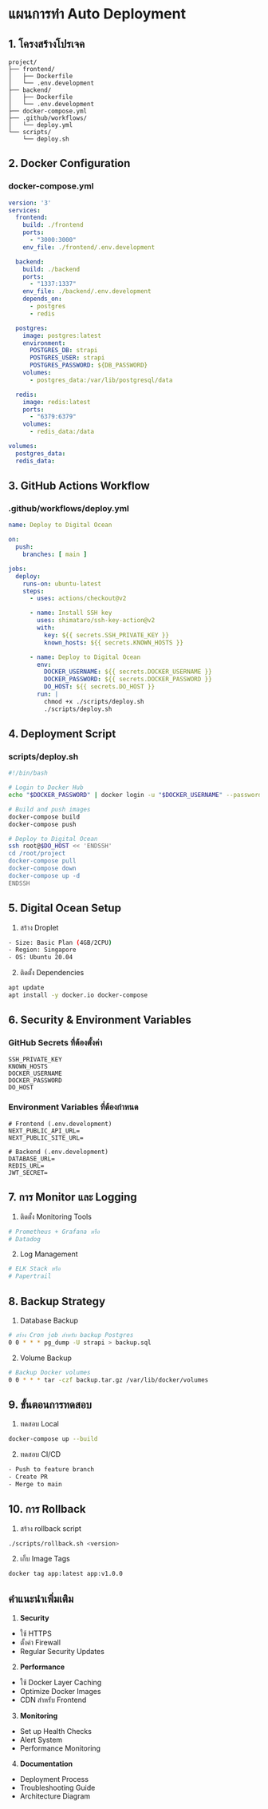 # แผนการทำ Auto Deployment

## 1. โครงสร้างโปรเจค
```
project/
├── frontend/
│   ├── Dockerfile
│   └── .env.development
├── backend/
│   ├── Dockerfile
│   └── .env.development
├── docker-compose.yml
├── .github/workflows/
│   └── deploy.yml
└── scripts/
    └── deploy.sh
```

## 2. Docker Configuration

### docker-compose.yml
```yaml
version: '3'
services:
  frontend:
    build: ./frontend
    ports:
      - "3000:3000"
    env_file: ./frontend/.env.development

  backend:
    build: ./backend
    ports:
      - "1337:1337"
    env_file: ./backend/.env.development
    depends_on:
      - postgres
      - redis

  postgres:
    image: postgres:latest
    environment:
      POSTGRES_DB: strapi
      POSTGRES_USER: strapi
      POSTGRES_PASSWORD: ${DB_PASSWORD}
    volumes:
      - postgres_data:/var/lib/postgresql/data

  redis:
    image: redis:latest
    ports:
      - "6379:6379"
    volumes:
      - redis_data:/data

volumes:
  postgres_data:
  redis_data:
```

## 3. GitHub Actions Workflow

### .github/workflows/deploy.yml
```yaml
name: Deploy to Digital Ocean

on:
  push:
    branches: [ main ]

jobs:
  deploy:
    runs-on: ubuntu-latest
    steps:
      - uses: actions/checkout@v2

      - name: Install SSH key
        uses: shimataro/ssh-key-action@v2
        with:
          key: ${{ secrets.SSH_PRIVATE_KEY }}
          known_hosts: ${{ secrets.KNOWN_HOSTS }}

      - name: Deploy to Digital Ocean
        env:
          DOCKER_USERNAME: ${{ secrets.DOCKER_USERNAME }}
          DOCKER_PASSWORD: ${{ secrets.DOCKER_PASSWORD }}
          DO_HOST: ${{ secrets.DO_HOST }}
        run: |
          chmod +x ./scripts/deploy.sh
          ./scripts/deploy.sh
```

## 4. Deployment Script

### scripts/deploy.sh
```bash
#!/bin/bash

# Login to Docker Hub
echo "$DOCKER_PASSWORD" | docker login -u "$DOCKER_USERNAME" --password-stdin

# Build and push images
docker-compose build
docker-compose push

# Deploy to Digital Ocean
ssh root@$DO_HOST << 'ENDSSH'
cd /root/project
docker-compose pull
docker-compose down
docker-compose up -d
ENDSSH
```

## 5. Digital Ocean Setup

1. สร้าง Droplet
```bash
- Size: Basic Plan (4GB/2CPU)
- Region: Singapore
- OS: Ubuntu 20.04
```

2. ติดตั้ง Dependencies
```bash
apt update
apt install -y docker.io docker-compose
```

## 6. Security & Environment Variables

### GitHub Secrets ที่ต้องตั้งค่า
```
SSH_PRIVATE_KEY
KNOWN_HOSTS
DOCKER_USERNAME
DOCKER_PASSWORD
DO_HOST
```

### Environment Variables ที่ต้องกำหนด
```
# Frontend (.env.development)
NEXT_PUBLIC_API_URL=
NEXT_PUBLIC_SITE_URL=

# Backend (.env.development)
DATABASE_URL=
REDIS_URL=
JWT_SECRET=
```

## 7. การ Monitor และ Logging

1. ติดตั้ง Monitoring Tools
```bash
# Prometheus + Grafana หรือ
# Datadog
```

2. Log Management
```bash
# ELK Stack หรือ
# Papertrail
```

## 8. Backup Strategy

1. Database Backup
```bash
# สร้าง Cron job สำหรับ backup Postgres
0 0 * * * pg_dump -U strapi > backup.sql
```

2. Volume Backup
```bash
# Backup Docker volumes
0 0 * * * tar -czf backup.tar.gz /var/lib/docker/volumes
```

## 9. ขั้นตอนการทดสอบ

1. ทดสอบ Local
```bash
docker-compose up --build
```

2. ทดสอบ CI/CD
```bash
- Push to feature branch
- Create PR
- Merge to main
```

## 10. การ Rollback

1. สร้าง rollback script
```bash
./scripts/rollback.sh <version>
```

2. เก็บ Image Tags
```bash
docker tag app:latest app:v1.0.0
```

## คำแนะนำเพิ่มเติม

1. **Security**
- ใช้ HTTPS
- ตั้งค่า Firewall
- Regular Security Updates

2. **Performance**
- ใช้ Docker Layer Caching
- Optimize Docker Images
- CDN สำหรับ Frontend

3. **Monitoring**
- Set up Health Checks
- Alert System
- Performance Monitoring

4. **Documentation**
- Deployment Process
- Troubleshooting Guide
- Architecture Diagram